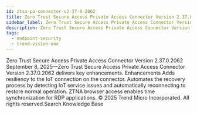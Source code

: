 ```yaml
---
id: ztsa-pa-connector-v2-37-0-2062
title: Zero Trust Secure Access Private Access Connector Version 2.37.0.2062
sidebar_label: Zero Trust Secure Access Private Access Connector Version 2.37.0.2062
description: Zero Trust Secure Access Private Access Connector Version 2.37.0.2062
tags:
  - endpoint-security
  - trend-vision-one
---
```


 Zero Trust Secure Access Private Access Connector Version 2.37.0.2062 September 8, 2025—Zero Trust Secure Access Private Access Connector Version 2.37.0.2062 delivers key enhancements. Enhancements Adds resiliency to the IoT connection on the connector. Automates the recovery process by detecting IoT service issues and automatically reconnecting to restore normal operation. ZTNA browser access enables time synchronization for RDP applications. © 2025 Trend Micro Incorporated. All rights reserved.Search Knowledge Base